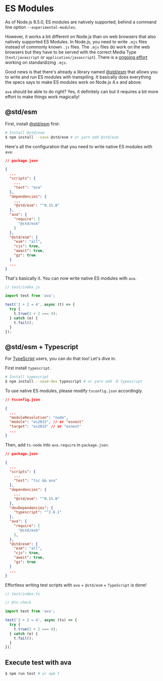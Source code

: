 # ES Modules

As of Node.js 8.5.0, ES modules are natively supported, behind a command line option `--experimental-modules`.

However, it works a bit different on Node.js than on web browsers that also natively supported ES Modules. In Node.js, you need to write `.mjs` files instead of commonly known `.js` files. The `.mjs` files do work on the web browsers but they have to be served with the correct Media Type (`text/javascript` or `application/javascript`). There is a [ongoing effort](https://tools.ietf.org/html/draft-bfarias-javascript-mjs-00) working on standardizing `.mjs`.

Good news is that there's already a library named [@std/esm](https://github.com/standard-things/esm) that allows you to write and run ES modules with transpiling. It basically does everything the specs says to make ES modules work on Node.js 4.x and above.

`ava` should be able to do right? Yes, it definitely can but it requires a bit more effort to make things work magically!

## @std/esm

First, install [@std/esm](https://github.com/standard-things/esm) first:

```sh
# Install @std/esm
$ npm install --save @std/esm # or yarn add @std/esm
```

Here's all the configuration that you need to write native ES modules with `ava`:

```json
// package.json

{
  ...
  "scripts": {
    ...
    "test": "ava"
  },
  "dependencies": {
    ...
    "@std/esm": "^0.15.0"
  },
  "ava": {
    "require": [
      "@std/esm"
    ]
  },
  "@std/esm": {
    "esm": "all",
    "cjs": true,
    "await": true,
    "gz": true
  }
  ...
}
```

That's basically it. You can now write native ES modules with `ava`.

```js
// test/index.js

import test from 'ava';

test('2 + 2 = 4', async (t) => {
  try {
    t.true(2 + 2 === 4);
  } catch (e) {
    t.fail();
  }
});
```

## @std/esm + Typescript

For [TypeScript](https://github.com/Microsoft/TypeScript) users, you can do that too! Let's dive in.

First install `typescript`.

```sh
# Install typescript
$ npm install --save-dev typescript # or yarn add -D typescript
```

To use native ES modules, please modify `tsconfig.json` accordingly.

```json
// tsconfig.json

{
  ...
  "moduleResolution": "node",
  "module": "es2015", // or "esnext"
  "target": "es2015" // or "esnext"
  ...
}
```

Then, add `ts-node` into `ava.require` in `package.json`.

```json
// package.json

{
  ...
  "scripts": {
    ...
    "test": "tsc && ava"
  },
  "dependencies": {
    ...
    "@std/esm": "^0.15.0"
  },
  "devDependencies": {
    "typescript": "^2.6.1"
  },
  "ava": {
    "require": [
      "@std/esm"
    ],
  },
  "@std/esm": {
    "esm": "all",
    "cjs": true,
    "await": true,
    "gz": true
  }
  ...
}
```

Effortless writing test scripts with `ava` + `@std/esm` + `TypeScript` is done!

```ts
// test/index.ts

// @ts-check

import test from 'ava';

test('2 + 2 = 4', async (ts) => {
  try {
    t.true(2 + 2 === 4);
  } catch (e) {
    t.fail();
  }
});
```

## Execute test with ava

```sh
$ npm run test # or npm t
```
